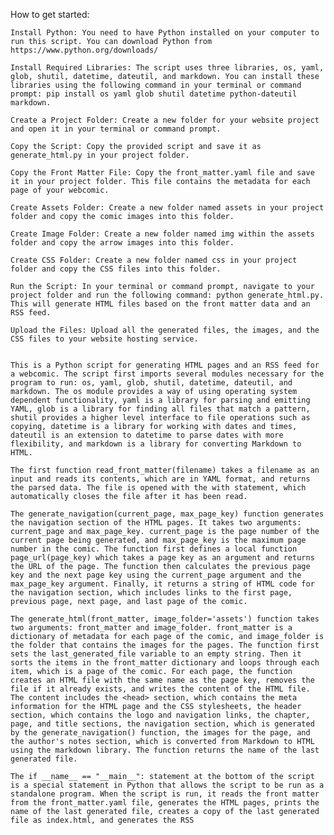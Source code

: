 How to get started:

    Install Python: You need to have Python installed on your computer to run this script. You can download Python from https://www.python.org/downloads/

    Install Required Libraries: The script uses three libraries, os, yaml, glob, shutil, datetime, dateutil, and markdown. You can install these libraries using the following command in your terminal or command prompt: pip install os yaml glob shutil datetime python-dateutil markdown.

    Create a Project Folder: Create a new folder for your website project and open it in your terminal or command prompt.

    Copy the Script: Copy the provided script and save it as generate_html.py in your project folder.

    Copy the Front Matter File: Copy the front_matter.yaml file and save it in your project folder. This file contains the metadata for each page of your webcomic.

    Create Assets Folder: Create a new folder named assets in your project folder and copy the comic images into this folder.

    Create Image Folder: Create a new folder named img within the assets folder and copy the arrow images into this folder.

    Create CSS Folder: Create a new folder named css in your project folder and copy the CSS files into this folder.

    Run the Script: In your terminal or command prompt, navigate to your project folder and run the following command: python generate_html.py. This will generate HTML files based on the front matter data and an RSS feed.

    Upload the Files: Upload all the generated files, the images, and the CSS files to your website hosting service.


    This is a Python script for generating HTML pages and an RSS feed for a webcomic. The script first imports several modules necessary for the program to run: os, yaml, glob, shutil, datetime, dateutil, and markdown. The os module provides a way of using operating system dependent functionality, yaml is a library for parsing and emitting YAML, glob is a library for finding all files that match a pattern, shutil provides a higher level interface to file operations such as copying, datetime is a library for working with dates and times, dateutil is an extension to datetime to parse dates with more flexibility, and markdown is a library for converting Markdown to HTML.

    The first function read_front_matter(filename) takes a filename as an input and reads its contents, which are in YAML format, and returns the parsed data. The file is opened with the with statement, which automatically closes the file after it has been read.

    The generate_navigation(current_page, max_page_key) function generates the navigation section of the HTML pages. It takes two arguments: current_page and max_page_key. current_page is the page number of the current page being generated, and max_page_key is the maximum page number in the comic. The function first defines a local function page_url(page_key) which takes a page key as an argument and returns the URL of the page. The function then calculates the previous page key and the next page key using the current_page argument and the max_page_key argument. Finally, it returns a string of HTML code for the navigation section, which includes links to the first page, previous page, next page, and last page of the comic.

    The generate_html(front_matter, image_folder='assets') function takes two arguments: front_matter and image_folder. front_matter is a dictionary of metadata for each page of the comic, and image_folder is the folder that contains the images for the pages. The function first sets the last_generated_file variable to an empty string. Then it sorts the items in the front_matter dictionary and loops through each item, which is a page of the comic. For each page, the function creates an HTML file with the same name as the page key, removes the file if it already exists, and writes the content of the HTML file. The content includes the <head> section, which contains the meta information for the HTML page and the CSS stylesheets, the header section, which contains the logo and navigation links, the chapter, page, and title sections, the navigation section, which is generated by the generate_navigation() function, the images for the page, and the author's notes section, which is converted from Markdown to HTML using the markdown library. The function returns the name of the last generated file.

    The if __name__ == "__main__": statement at the bottom of the script is a special statement in Python that allows the script to be run as a standalone program. When the script is run, it reads the front matter from the front_matter.yaml file, generates the HTML pages, prints the name of the last generated file, creates a copy of the last generated file as index.html, and generates the RSS
